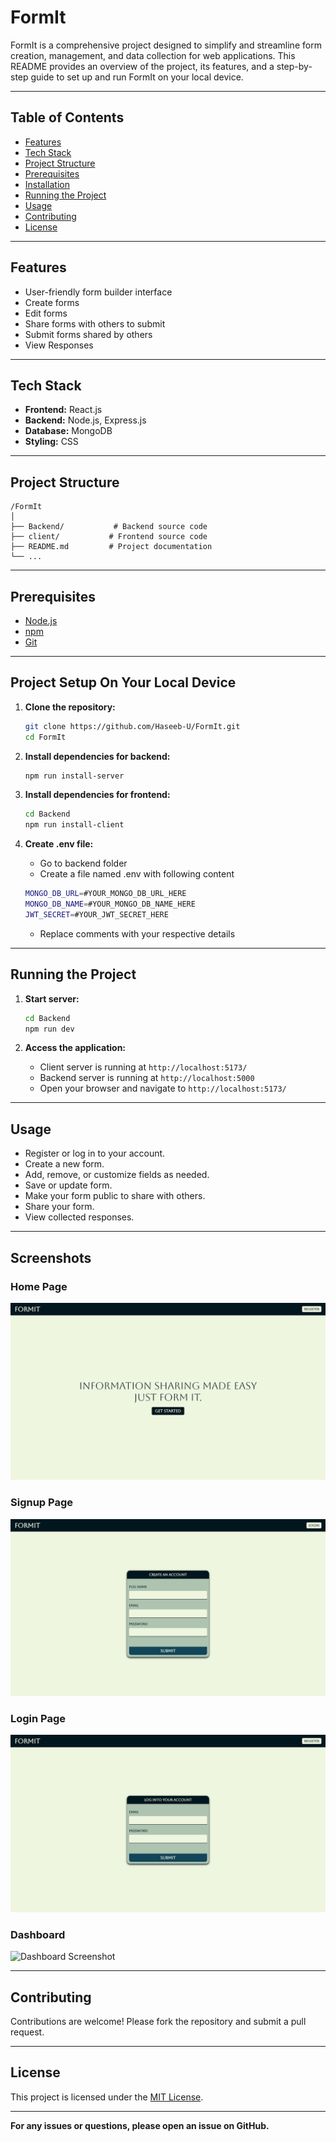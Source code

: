 # FormIt

FormIt is a comprehensive project designed to simplify and streamline form creation, management, and data collection for web applications. This README provides an overview of the project, its features, and a step-by-step guide to set up and run FormIt on your local device.

---

## Table of Contents

-   [Features](#features)
-   [Tech Stack](#tech-stack)
-   [Project Structure](#project-structure)
-   [Prerequisites](#prerequisites)
-   [Installation](#installation)
-   [Running the Project](#running-the-project)
-   [Usage](#usage)
-   [Contributing](#contributing)
-   [License](#license)

---

## Features

-   User-friendly form builder interface
-   Create forms
-   Edit forms
-   Share forms with others to submit
-   Submit forms shared by others
-   View Responses

---

## Tech Stack

-   **Frontend:** React.js
-   **Backend:** Node.js, Express.js
-   **Database:** MongoDB
-   **Styling:** CSS

---

## Project Structure

```
/FormIt
│
├── Backend/           # Backend source code
├── client/           # Frontend source code
├── README.md         # Project documentation
└── ...
```

---

## Prerequisites

-   [Node.js](https://nodejs.org/)
-   [npm](https://www.npmjs.com/)
-   [Git](https://git-scm.com/downloads)

---

## Project Setup On Your Local Device

1. **Clone the repository:**

    ```bash
    git clone https://github.com/Haseeb-U/FormIt.git
    cd FormIt
    ```

2. **Install dependencies for backend:**

    ```bash
    npm run install-server
    ```

3. **Install dependencies for frontend:**

    ```bash
    cd Backend
    npm run install-client
    ```

4. **Create .env file:**
    - Go to backend folder
    - Create a file named .env with following content
    ```bash
    MONGO_DB_URL=#YOUR_MONGO_DB_URL_HERE
    MONGO_DB_NAME=#YOUR_MONGO_DB_NAME_HERE
    JWT_SECRET=#YOUR_JWT_SECRET_HERE
    ```
    - Replace comments with your respective details

---

## Running the Project

1. **Start server:**

    ```bash
    cd Backend
    npm run dev
    ```

2. **Access the application:**
    - Client server is running at `http://localhost:5173/`
    - Backend server is running at `http://localhost:5000`
    - Open your browser and navigate to `http://localhost:5173/`

---

## Usage

-   Register or log in to your account.
-   Create a new form.
-   Add, remove, or customize fields as needed.
-   Save or update form.
-   Make your form public to share with others.
-   Share your form.
-   View collected responses.

---

## Screenshots

### Home Page

![Home Page Screenshot](screenshots/homepage.png)

### Signup Page

![Login Page Screenshot](screenshots/signup.png)

### Login Page

![Login Page Screenshot](screenshots/login.png)

### Dashboard

![Dashboard Screenshot](screenshots/dashboard.png)

---

## Contributing

Contributions are welcome! Please fork the repository and submit a pull request.

---

## License

This project is licensed under the [MIT License](LICENSE).

---

**For any issues or questions, please open an issue on GitHub.**
